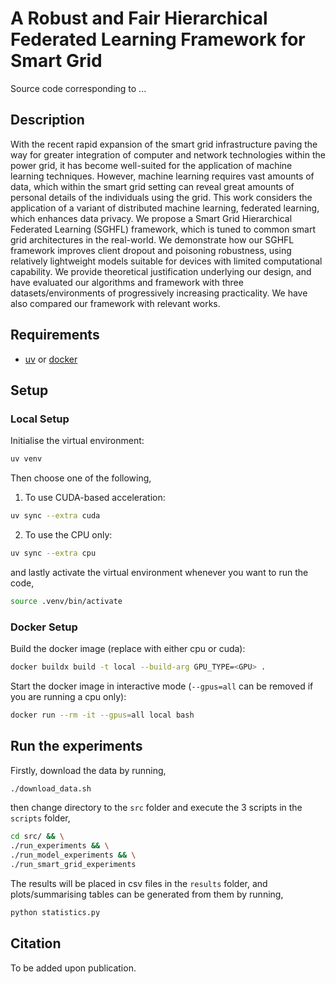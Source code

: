 # A Robust and Fair Hierarchical Federated Learning Framework for Smart Grid

Source code corresponding to ...

## Description

With the recent rapid expansion of the smart grid infrastructure paving the way for greater integration of computer and network technologies within the power grid, it has become well-suited for the application of machine learning techniques. However, machine learning requires vast amounts of data, which within the smart grid setting can reveal great amounts of personal details of the individuals using the grid. This work considers the application of a variant of distributed machine learning, federated learning, which enhances data privacy. We propose a Smart Grid Hierarchical Federated Learning (SGHFL) framework, which is tuned to common smart grid architectures in the real-world. We demonstrate how our SGHFL framework improves client dropout and poisoning robustness, using relatively lightweight models suitable for devices with limited computational capability. We provide theoretical justification underlying our design, and have evaluated our algorithms and framework with three datasets/environments of progressively increasing practicality.  We have also compared our framework with relevant works.

## Requirements

- [uv](https://docs.astral.sh/uv/) or [docker](https://www.docker.com)


## Setup

### Local Setup

Initialise the virtual environment:

```bash
uv venv
```

Then choose one of the following,

1. To use CUDA-based acceleration:

```bash
uv sync --extra cuda
```

2. To use the CPU only:

```bash
uv sync --extra cpu
```

and lastly activate the virtual environment whenever you want to run the code,

```bash
source .venv/bin/activate
```

### Docker Setup

Build the docker image (replace <GPU> with either cpu or cuda):

```bash
docker buildx build -t local --build-arg GPU_TYPE=<GPU> .
```

Start the docker image in interactive mode (`--gpus=all` can be removed if you are running a cpu only):

```bash
docker run --rm -it --gpus=all local bash
```


## Run the experiments

Firstly, download the data by running,

```bash
./download_data.sh
```

then change directory to the `src` folder and execute the 3 scripts in the `scripts` folder,

```bash
cd src/ && \
./run_experiments && \
./run_model_experiments && \
./run_smart_grid_experiments
```

The results will be placed in csv files in the `results` folder, and plots/summarising tables can be generated from them by running,

```bash
python statistics.py
```

## Citation

To be added upon publication.
